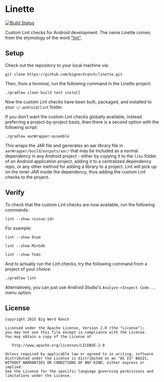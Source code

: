 Linette
============

[![Build Status](https://travis-ci.org/bignerdranch/linette.svg?branch=master)](https://travis-ci.org/bignerdranch/linette)

Custom Lint checks for Android development. The name Linette comes from the etymology of the word ["lint"](https://www.google.com/search?q=etymology+lint).

Setup
------------

Check out the repository to your local machine via:

`git clone https://github.com/bignerdranch/linette.git`

Then, from a terminal, run the following command in the Linette project:

`./gradlew clean build test install`

Now the custom Lint checks have been built, packaged, and installed to your `~/.android/lint` folder.

If you don't want the custom Lint checks globally available, instead preferring a project-by-project basis, then there is a second option with the following script:

`./gradlew aarWrapper:assemble`

This wraps the JAR file and generates an aar library file in `aarWrapper/build/outputs/aar/` that may be included as a normal dependency in any Android project - either by copying it to the `libs` folder of an Android application project, adding it to a centralized dependency repo, or any other method for adding a library to a project. Lint will pick up on the inner JAR inside the dependency, thus adding the custom Lint checks to the project. 

Verify
------------
To check that the custom Lint checks are now available, run the following commands:

`lint --show <issue-id>`

For example:

`lint --show Enum`

`lint --show MinSdk`

`lint --show Todo`

And to actually run the Lint checks, try the following command from a project of your choice:

`./gradlew lint`

Alternatively, you can just use Android Studio's `Analyze->Inspect Code...` menu option.

License
-------

    Copyright 2015 Big Nerd Ranch

    Licensed under the Apache License, Version 2.0 (the "License");
    you may not use this file except in compliance with the License.
    You may obtain a copy of the License at

       http://www.apache.org/licenses/LICENSE-2.0

    Unless required by applicable law or agreed to in writing, software
    distributed under the License is distributed on an "AS IS" BASIS,
    WITHOUT WARRANTIES OR CONDITIONS OF ANY KIND, either express or implied.
    See the License for the specific language governing permissions and
    limitations under the License.
